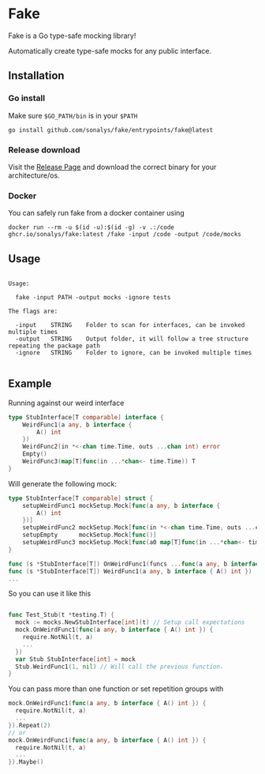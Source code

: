 # Fake

Fake is a Go type-safe mocking library!

Automatically create type-safe mocks for any public interface.

## Installation

### Go install

Make sure `$GO_PATH/bin` is in your `$PATH`

`go install github.com/sonalys/fake/entrypoints/fake@latest`

### Release download

Visit the [Release Page](https://github.com/sonalys/fake/releases) and download the correct binary for your architecture/os.

### Docker

You can safely run fake from a docker container using

`docker run --rm -u $(id -u):$(id -g) -v .:/code ghcr.io/sonalys/fake:latest /fake -input /code -output /code/mocks`

## Usage

```

Usage:

  fake -input PATH -output mocks -ignore tests

The flags are:

  -input    STRING    Folder to scan for interfaces, can be invoked multiple times
  -output   STRING    Output folder, it will follow a tree structure repeating the package path
  -ignore   STRING    Folder to ignore, can be invoked multiple times
  
```


## Example

Running against our weird interface

```go
type StubInterface[T comparable] interface {
	WeirdFunc1(a any, b interface {
		A() int
	})
	WeirdFunc2(in *<-chan time.Time, outs ...chan int) error
	Empty()
	WeirdFunc3(map[T]func(in ...*chan<- time.Time)) T
}
```

Will generate the following mock:

```go
type StubInterface[T comparable] struct {
	setupWeirdFunc1 mockSetup.Mock[func(a any, b interface {
		A() int
	})]
	setupWeirdFunc2 mockSetup.Mock[func(in *<-chan time.Time, outs ...chan int) error]
	setupEmpty      mockSetup.Mock[func()]
	setupWeirdFunc3 mockSetup.Mock[func(a0 map[T]func(in ...*chan<- time.Time)) T]
}

func (s *StubInterface[T]) OnWeirdFunc1(funcs ...func(a any, b interface { A() int })) Config
func (s *StubInterface[T]) WeirdFunc1(a any, b interface { A() int })
...
```

So you can use it like this

```go

func Test_Stub(t *testing.T) {
  mock := mocks.NewStubInterface[int](t) // Setup call expectations
  mock.OnWeirdFunc1(func(a any, b interface { A() int }) {
    require.NotNil(t, a)
    ...
  })
  var Stub StubInterface[int] = mock
  Stub.WeirdFunc1(1, nil) // Will call the previous function.
}
```

You can pass more than one function or set repetition groups with

```go
mock.OnWeirdFunc1(func(a any, b interface { A() int }) {
  require.NotNil(t, a)
  ...
}).Repeat(2)
// or
mock.OnWeirdFunc1(func(a any, b interface { A() int }) {
  require.NotNil(t, a)
  ...
}).Maybe()
```